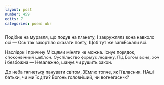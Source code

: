 ```yaml
---
layout: post
number: 459
edits: 7
categories: poems ukr
---
```


Подібне на муравля, що подув на планету,
І закружляла вона навколо осі —
Ось так закортіло сказати поету,
Щоб тут же заплЕскали всі.

Наслідок і причину 
Місцями міняти не можна.
Існує порядок, споконвічний шаблон.
Суспільство формує людину,
Під Богом вона, хоч і безбожна —
Незалежно, шанує чи рушить закон.

До неба тягнеться панувати світом, 
ЗЕмлю топче, як її власник. 
НАші батьки, чи ми їх дЇти? 
Вогонь головніший, чи вогнегасник?
